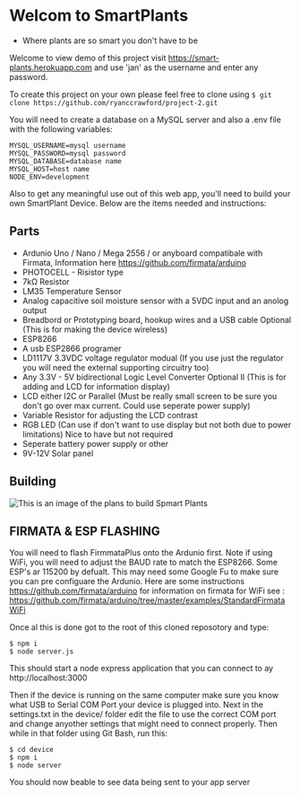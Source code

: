 # Welcom to SmartPlants
- Where plants are so smart you don't have to be

Welcome to view demo of this project visit https://smart-plants.herokuapp.com and use 'jan' as the username and enter any password.

To create this project on your own please feel free to clone using 
```$ git clone https://github.com/ryanccrawford/project-2.git```

You will need to create a database on a MySQL server and also a .env file with the following variables:
```
MYSQL_USERNAME=mysql username
MYSQL_PASSWORD=mysql password
MYSQL_DATABASE=database name
MYSQL_HOST=host name
NODE_ENV=development
```
Also to get any meaningful use out of this web app, you'll need to build your own SmartPlant Device. Below are the items needed and instructions:

## Parts ## 
- Ardunio Uno / Nano / Mega 2556 / or anyboard compatibale with Firmata, Information here https://github.com/firmata/arduino
- PHOTOCELL - Risistor type
- 7kΩ Resistor
- LM35 Temperature Sensor
- Analog capacitive soil moisture sensor with a 5VDC input and an anolog output
- Breadbord or Prototyping board, hookup wires and a USB cable 
Optional (This is for making the device wireless)
- ESP8266
- A usb ESP2866 programer 
- LD1117V 3.3VDC voltage regulator modual (If you use just the regulator you will need the external supporting circuitry too)
- Any 3.3V - 5V bidirectional Logic Level Converter
Optional II (This is for adding and LCD for information display)
- LCD either I2C or Parallel (Must be really small screen to be sure you don't go over max current. Could use seperate power supply)
- Variable Resistor for adjusting the LCD contrast
- RGB LED (Can use if don't want to use display but not both due to power limitations)
Nice to have but not required
- Seperate battery power supply or other
- 9V-12V Solar panel

## Building ##


![This is an image of the plans to build Spmart Plants][info]

[info]: http://ryancrawford.me/assets/downloads/smartplants_build.jpg "Logo Title Text 2"

## FIRMATA & ESP FLASHING ##
You will need to flash FirmmataPlus onto the Ardunio first. Note if using WiFi, you will need to adjust the BAUD rate to match the ESP8266. Some ESP's ar 115200 by defualt. This may need some Google Fu to make sure you can pre configuare the Ardunio.
Here are some instructions https://github.com/firmata/arduino for information on firmata for WiFi see : https://github.com/firmata/arduino/tree/master/examples/StandardFirmataWiFi

Once al this is done got to the root of this cloned reposotory and type:
```
$ npm i
$ node server.js
```
This should start a node express application that you can connect to ay http://localhost:3000

Then if the device is running on the same computer make sure you know what USB to Serial COM Port your device is plugged into. Next in the settings.txt in the device/ folder edit the file to use the correct COM port and change anyother settings that might need to connect properly. Then while in that folder using Git Bash, run this:

```
$ cd device
$ npm i
$ node server
```

You should now beable to see data being sent to your app server





